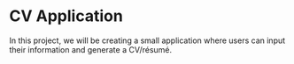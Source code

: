 # CV Application
  In this project, we will be creating a small application where users can input their information and generate a CV/résumé.
